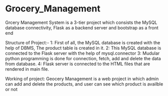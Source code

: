 # Grocery_Management

Grcery Management System is a 3-tier project which consists the MySQL database connectivity, Flask as a backend server and bootstrap as a
front end

Structure of Project:-
1: First of all, the MySQL database is created with the help of DBMS, The product table is created in it.
2: This MySQL database is connected to the Flask server with the help of mysql.connector
3: Mudular python programming is done for connection, fetch, add and delete the data from database.
4: Flask server is connected to the HTML files that are rendered in main file.

Working of project:
Geocery Management is a web project in which admin can add and delete the products, and user can see which product is availble or not 








